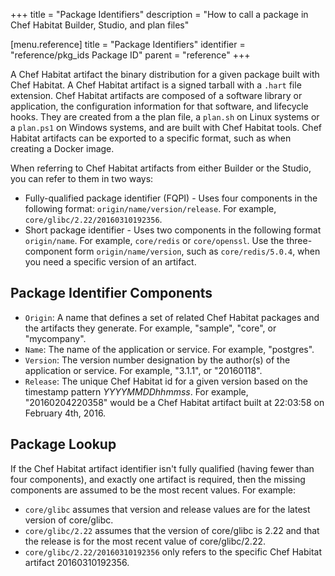 +++
title = "Package Identifiers"
description = "How to call a package in Chef Habitat Builder, Studio, and plan files"


[menu.reference]
    title = "Package Identifiers"
    identifier = "reference/pkg_ids Package ID"
    parent = "reference"
+++

A Chef Habitat artifact the binary distribution for a given package built with Chef Habitat. A Chef Habitat artifact is a signed tarball with a `.hart` file extension. Chef Habitat artifacts are composed of a software library or application, the configuration information for that software, and lifecycle hooks. They are created from a the plan file, a `plan.sh` on Linux systems or a `plan.ps1` on Windows systems, and are built with Chef Habitat tools. Chef Habitat artifacts can be exported to a specific format, such as when creating a Docker image.

When referring to Chef Habitat artifacts from either Builder or the Studio, you can refer to them in two ways:

- Fully-qualified package identifier (FQPI) - Uses four components in the following format: `origin/name/version/release`. For example, `core/glibc/2.22/20160310192356`.
- Short package identifier - Uses two components in the following format `origin/name`. For example, `core/redis` or `core/openssl`. Use the three-component form `origin/name/version`, such as `core/redis/5.0.4`, when you need a specific version of an artifact.

## Package Identifier Components

- `Origin`: A name that defines a set of related Chef Habitat packages and the artifacts they generate. For example, "sample", "core", or "mycompany".
- `Name`: The name of the application or service. For example, "postgres".
- `Version`: The version number designation by the author(s) of the application or service. For example, "3.1.1", or "20160118".
- `Release`: The unique Chef Habitat id for a given version based on the timestamp pattern _YYYYMMDDhhmmss_. For example, "20160204220358" would be a Chef Habitat artifact built at 22:03:58 on February 4th, 2016.

## Package Lookup

If the Chef Habitat artifact identifier isn't fully qualified (having fewer than four components), and exactly one artifact is required, then the missing components are assumed to be the most recent values. For example:

- `core/glibc` assumes that version and release values are for the latest version of core/glibc.
- `core/glibc/2.22` assumes that the version of core/glibc is 2.22 and that the release is for the most recent value of core/glibc/2.22.
- `core/glibc/2.22/20160310192356` only refers to the specific Chef Habitat artifact 20160310192356.
